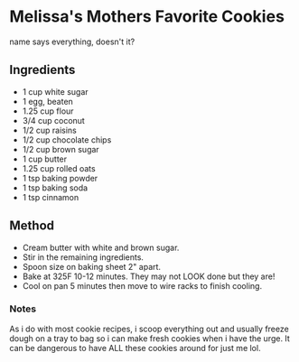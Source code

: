 # Melissa's Mothers Favorite Cookies

name says everything, doesn't it?

## Ingredients

- 1 cup white sugar
- 1 egg, beaten
- 1.25 cup flour
- 3/4 cup coconut
- 1/2 cup raisins
- 1/2 cup chocolate chips
- 1/2 cup brown sugar
- 1 cup butter
- 1.25 cup rolled oats
- 1 tsp baking powder
- 1 tsp baking soda
- 1 tsp cinnamon

## Method

- Cream butter with white and brown sugar.
- Stir in the remaining ingredients.
- Spoon size on baking sheet 2" apart.
- Bake at 325F 10-12 minutes. They may not LOOK done but they are!
- Cool on pan 5 minutes then move to wire racks to finish cooling.

### Notes

As i do with most cookie recipes, i scoop everything out and usually freeze dough on a tray to bag so i can make fresh cookies when i have the urge.
It can be dangerous to have ALL these cookies around for just me lol.
